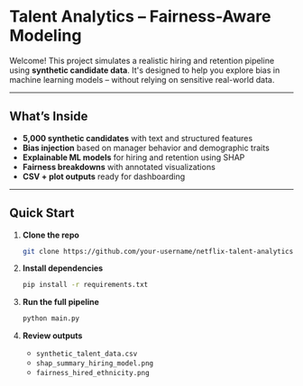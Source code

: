 

# Talent Analytics – Fairness-Aware Modeling

Welcome! This project simulates a realistic hiring and retention pipeline using **synthetic candidate data**. It's designed to help you explore bias in machine learning models – without relying on sensitive real-world data.

---

## What’s Inside

- **5,000 synthetic candidates** with text and structured features  
- **Bias injection** based on manager behavior and demographic traits  
- **Explainable ML models** for hiring and retention using SHAP  
- **Fairness breakdowns** with annotated visualizations  
- **CSV + plot outputs** ready for dashboarding

---

## Quick Start

1. **Clone the repo**  
   ```bash
   git clone https://github.com/your-username/netflix-talent-analytics-demo.git
   ```

2. **Install dependencies**  
   ```bash
   pip install -r requirements.txt
   ```

3. **Run the full pipeline**  
   ```bash
   python main.py
   ```

4. **Review outputs**  
   - `synthetic_talent_data.csv`  
   - `shap_summary_hiring_model.png`  
   - `fairness_hired_ethnicity.png`
